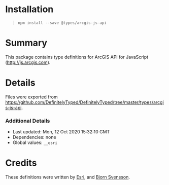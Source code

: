 # Installation
> `npm install --save @types/arcgis-js-api`

# Summary
This package contains type definitions for ArcGIS API for JavaScript (http://js.arcgis.com).

# Details
Files were exported from https://github.com/DefinitelyTyped/DefinitelyTyped/tree/master/types/arcgis-js-api.

### Additional Details
 * Last updated: Mon, 12 Oct 2020 15:32:10 GMT
 * Dependencies: none
 * Global values: `__esri`

# Credits
These definitions were written by [Esri](https://github.com/Esri), and [Bjorn Svensson](https://github.com/bsvensson).
